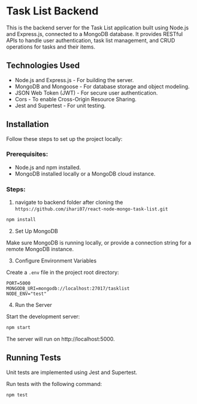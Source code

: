 # Task List Backend

This is the backend server for the Task List application built using Node.js and Express.js, connected to a MongoDB database. It provides RESTful APIs to handle user authentication, task list management, and CRUD operations for tasks and their items.

## Technologies Used

- Node.js and Express.js - For building the server.
- MongoDB and Mongoose - For database storage and object modeling.
- JSON Web Token (JWT) - For secure user authentication.
- Cors - To enable Cross-Origin Resource Sharing.
- Jest and Supertest - For unit testing.



## Installation

Follow these steps to set up the project locally:

### Prerequisites:
- Node.js and npm installed.
- MongoDB installed locally or a MongoDB cloud instance.



### Steps:


1. navigate to backend folder after cloning the `https://github.com/ihari07/react-node-mongo-task-list.git` 

```bash
npm install
```

2. Set Up MongoDB

Make sure MongoDB is running locally, or provide a connection string for a remote MongoDB instance.

3. Configure Environment Variables

Create a `.env` file in the project root directory:

```plaintext
PORT=5000
MONGODB_URI=mongodb://localhost:27017/tasklist
NODE_ENV="test"
```


4. Run the Server

Start the development server:

```bash
npm start
```

The server will run on http://localhost:5000.

## Running Tests

Unit tests are implemented using Jest and Supertest.

Run tests with the following command:

```bash
npm test
```

